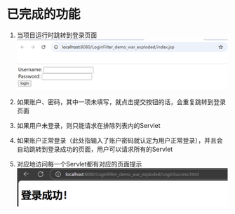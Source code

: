 # 已完成的功能
1. 当项目运行时跳转到登录页面
![登录页面效果](/Pic/Login.png)
2. 如果账户、密码，其中一项未填写，就点击提交按钮的话，会重复跳转到登录页面

3. 如果用户未登录，则只能请求在排除列表内的Servlet

4. 如果账户正常登录（此处指输入了账户密码就认定为用户正常登录），并且会自动跳转到登录成功的页面，用户可以请求所有的Servlet

5. 对应地访问每一个Servlet都有对应的页面提示
![登录成功](/Pic/LoginSuccess.png)
